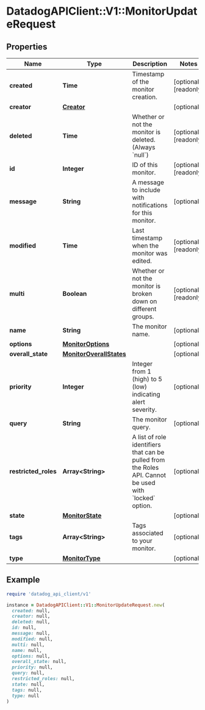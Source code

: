 # DatadogAPIClient::V1::MonitorUpdateRequest

## Properties

| Name                 | Type                                                | Description                                                                                                      | Notes                |
| -------------------- | --------------------------------------------------- | ---------------------------------------------------------------------------------------------------------------- | -------------------- |
| **created**          | **Time**                                            | Timestamp of the monitor creation.                                                                               | [optional][readonly] |
| **creator**          | [**Creator**](Creator.md)                           |                                                                                                                  | [optional]           |
| **deleted**          | **Time**                                            | Whether or not the monitor is deleted. (Always &#x60;null&#x60;)                                                 | [optional][readonly] |
| **id**               | **Integer**                                         | ID of this monitor.                                                                                              | [optional][readonly] |
| **message**          | **String**                                          | A message to include with notifications for this monitor.                                                        | [optional]           |
| **modified**         | **Time**                                            | Last timestamp when the monitor was edited.                                                                      | [optional][readonly] |
| **multi**            | **Boolean**                                         | Whether or not the monitor is broken down on different groups.                                                   | [optional][readonly] |
| **name**             | **String**                                          | The monitor name.                                                                                                | [optional]           |
| **options**          | [**MonitorOptions**](MonitorOptions.md)             |                                                                                                                  | [optional]           |
| **overall_state**    | [**MonitorOverallStates**](MonitorOverallStates.md) |                                                                                                                  | [optional]           |
| **priority**         | **Integer**                                         | Integer from 1 (high) to 5 (low) indicating alert severity.                                                      | [optional]           |
| **query**            | **String**                                          | The monitor query.                                                                                               | [optional]           |
| **restricted_roles** | **Array&lt;String&gt;**                             | A list of role identifiers that can be pulled from the Roles API. Cannot be used with &#x60;locked&#x60; option. | [optional]           |
| **state**            | [**MonitorState**](MonitorState.md)                 |                                                                                                                  | [optional]           |
| **tags**             | **Array&lt;String&gt;**                             | Tags associated to your monitor.                                                                                 | [optional]           |
| **type**             | [**MonitorType**](MonitorType.md)                   |                                                                                                                  | [optional]           |

## Example

```ruby
require 'datadog_api_client/v1'

instance = DatadogAPIClient::V1::MonitorUpdateRequest.new(
  created: null,
  creator: null,
  deleted: null,
  id: null,
  message: null,
  modified: null,
  multi: null,
  name: null,
  options: null,
  overall_state: null,
  priority: null,
  query: null,
  restricted_roles: null,
  state: null,
  tags: null,
  type: null
)
```
